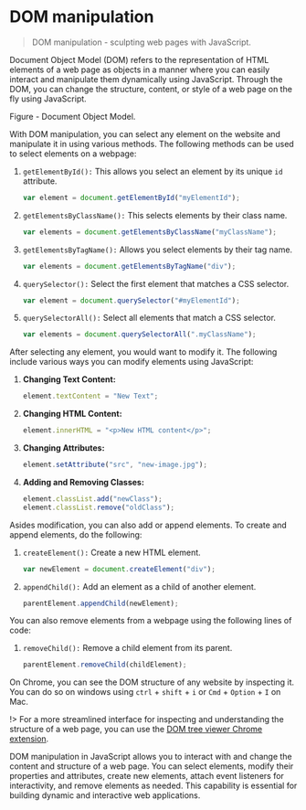 # DOM manipulation

> DOM manipulation - sculpting web pages with JavaScript.

Document Object Model (DOM) refers to the representation of HTML elements of a web page as objects in a manner where you can easily interact and manipulate them dynamically using JavaScript. Through the DOM, you can change the structure, content, or style of a web page on the fly using JavaScript.

Figure - Document Object Model.

With DOM manipulation, you can select any element on the website and manipulate it in using various methods. The following methods can be used to select elements on a webpage:

1. `getElementById():` This allows you select an element by its unique `id` attribute.

   ```javascript
   var element = document.getElementById("myElementId");
   ```

2. `getElementsByClassName():` This selects elements by their class name.

   ```javascript
   var elements = document.getElementsByClassName("myClassName");
   ```

3. `getElementsByTagName():` Allows you select elements by their tag name.

   ```javascript
   var elements = document.getElementsByTagName("div");
   ```

4. `querySelector():` Select the first element that matches a CSS selector.

   ```javascript
   var element = document.querySelector("#myElementId");
   ```

5. `querySelectorAll():` Select all elements that match a CSS selector.

   ```javascript
   var elements = document.querySelectorAll(".myClassName");
   ```

After selecting any element, you would want to modify it. The following include various ways you can modify elements using JavaScript:

1. **Changing Text Content:**

   ```javascript
   element.textContent = "New Text";
   ```

2. **Changing HTML Content:**

   ```javascript
   element.innerHTML = "<p>New HTML content</p>";
   ```

3. **Changing Attributes:**

   ```javascript
   element.setAttribute("src", "new-image.jpg");
   ```

4. **Adding and Removing Classes:**

   ```javascript
   element.classList.add("newClass");
   element.classList.remove("oldClass");
   ```

Asides modification, you can also add or append elements. To create and append elements, do the following:

1. `createElement():` Create a new HTML element.

   ```javascript
   var newElement = document.createElement("div");
   ```

2. `appendChild():` Add an element as a child of another element.

   ```javascript
   parentElement.appendChild(newElement);
   ```

You can also remove elements from a webpage using the following lines of code:

1. `removeChild():` Remove a child element from its parent.

   ```javascript
   parentElement.removeChild(childElement);
   ```

On Chrome, you can see the DOM structure of any website by inspecting it. You can do so on windows using `ctrl` + `shift` + `i` or `Cmd` + `Option` + `I` on Mac.

!> For a more streamlined interface for inspecting and understanding the structure of a web page, you can use the [DOM tree viewer Chrome extension](https://chrome.google.com/webstore/detail/dom-node-tree-viewer/jbplakkefflidgnjhckoahendgekokfc).

DOM manipulation in JavaScript allows you to interact with and change the content and structure of a web page. You can select elements, modify their properties and attributes, create new elements, attach event listeners for interactivity, and remove elements as needed. This capability is essential for building dynamic and interactive web applications.
